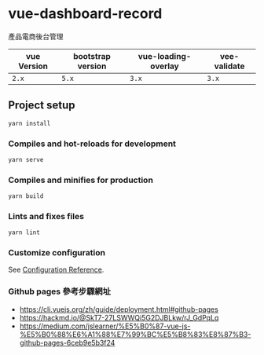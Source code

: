 # vue-dashboard-record
產品電商後台管理

| vue Version | bootstrap version | vue-loading-overlay | vee-validate  |
| ----------- | -----------       |  -----------        | ------        |
| `2.x`       | `5.x`             | `3.x`               | `3.x`         |
                                      

## Project setup
```sh
yarn install
```

### Compiles and hot-reloads for development
```sh
yarn serve
```

### Compiles and minifies for production
```sh
yarn build
```

### Lints and fixes files
```sh
yarn lint
```

### Customize configuration
See [Configuration Reference](https://cli.vuejs.org/config/).

### Github pages 參考步驟網址
* https://cli.vuejs.org/zh/guide/deployment.html#github-pages
* https://hackmd.io/@SkT7-27LSWWQi5G2DJBLkw/rJ_GdPqLq
* https://medium.com/jslearner/%E5%B0%87-vue-js-%E5%B0%88%E6%A1%88%E7%99%BC%E5%B8%83%E8%87%B3-github-pages-6ceb9e5b3f24